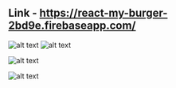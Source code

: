 ##  Link - https://react-my-burger-2bd9e.firebaseapp.com/

![alt text](https://i.imgur.com/U0jyKGM.jpg)  ![alt text](https://i.imgur.com/jpWznkd.jpg)

![alt text](https://i.imgur.com/QYmokZq.jpg)

![alt text](https://i.imgur.com/SA8E0xV.jpg)
